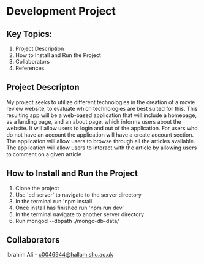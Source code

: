 # Development Project

## Key Topics:

1. Project Description  
2. How to Install and Run the Project
3. Collaborators
4. References

## Project Descripton
My project seeks to utilize different technologies in the creation of a movie review website, to evaluate which technologies are best suited for this. This resulting app will be a web-based application that will include a homepage, as a landing page, and an about page, which informs users about the website. It will allow users to login and out of the application. For users who do not have an account the application will have a create account section. The application will allow users to browse through all the articles available. The application will allow users to interact with the article by allowing users to comment on a given article 

## How to Install and Run the Project

1. Clone the project
2. Use 'cd server' to navigate to the server directory
3. In the terminal run 'npm install'
4. Once install has finished run 'npm run dev'
5. In the terminal navigate to another server directory
8. Run mongod --dbpath ./mongo-db-data/

## Collaborators  
Ibrahim Ali - c0046944@hallam.shu.ac.uk  
